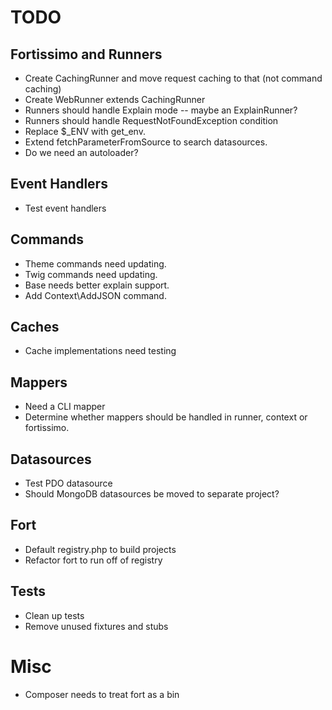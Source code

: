 # TODO

## Fortissimo and Runners
- Create CachingRunner and move request caching to that (not command
  caching)
- Create WebRunner extends CachingRunner
- Runners should handle Explain mode -- maybe an ExplainRunner?
- Runners should handle RequestNotFoundException condition
- Replace $_ENV with get_env.
- Extend fetchParameterFromSource to search datasources.
- Do we need an autoloader?

## Event Handlers

- Test event handlers

## Commands

- Theme commands need updating.
- Twig commands need updating.
- Base needs better explain support.
- Add Context\AddJSON command.

## Caches

- Cache implementations need testing

## Mappers

- Need a CLI mapper
- Determine whether mappers should be handled in runner, context
  or fortissimo.

## Datasources

- Test PDO datasource
- Should MongoDB datasources be moved to separate project?

## Fort

- Default registry.php to build projects
- Refactor fort to run off of registry

## Tests

- Clean up tests
- Remove unused fixtures and stubs

# Misc

- Composer needs to treat fort as a bin

